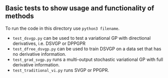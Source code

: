 
## Basic tests to show usage and functionality of methods
To run the code in this directory use `python3 filename`. 

- `test_dsvgp.py` can be used to test a variational GP with directional derivatives, i.e. DSVGP or DPPGPR
- `test_dfree_dsvgp.py` can be used to train DSVGP on a data set that has no derivative information.
- `test_grad_svgp.py` runs a multi-output stochastic variational GP with full derivative information. 
- `test_traditional_vi.py` runs SVGP or PPGPR.

